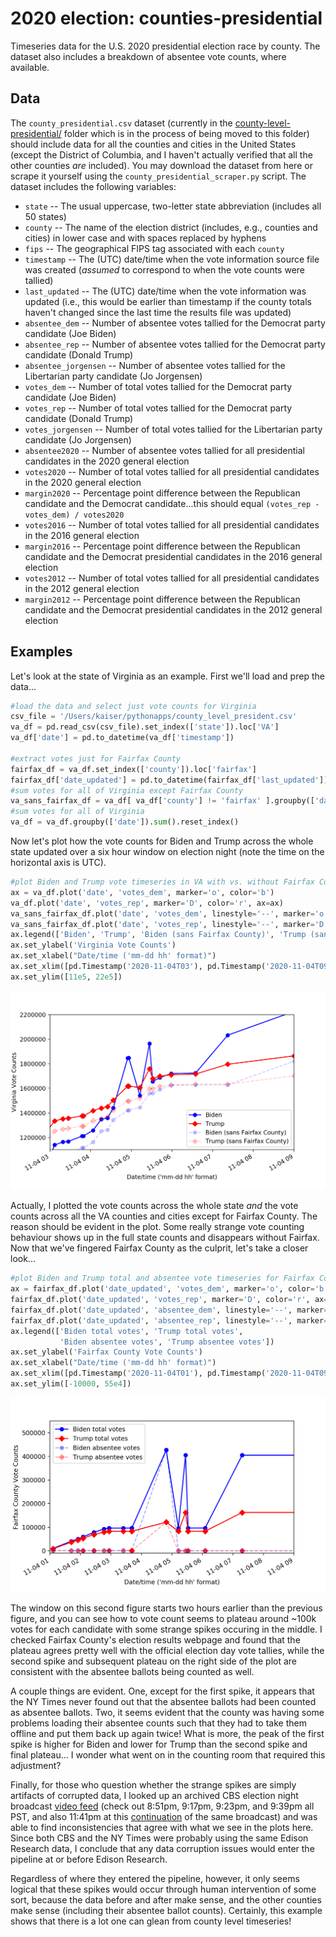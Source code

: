 # 2020 election: counties-presidential

Timeseries data for the U.S. 2020 presidential election race by county.  The dataset also includes a breakdown of absentee vote counts, where available.

## Data

The `county_presidential.csv` dataset (currently in the [county-level-presidential/](../county-level-presidential/) folder which is in the process of being moved to this folder) should include data for all the counties and cities in the United States (except the District of Columbia, and I haven't actually verified that all the other counties *are* included).  You may download the dataset from here or scrape it yourself using the `county_presidential_scraper.py` script.  The dataset includes the following variables:

 * `state`              -- The usual uppercase, two-letter state abbreviation (includes all 50 states)
 * `county`             -- The name of the election district (includes, e.g., counties and cities) in lower case and with spaces replaced by hyphens
 * `fips`               -- The geographical FIPS tag associated with each `county`
 * `timestamp`          -- The (UTC) date/time when the vote information source file was created (*assumed* to correspond to when the vote counts were tallied)
 * `last_updated`       -- The (UTC) date/time when the vote information was updated (i.e., this would be earlier than timestamp if the county totals haven't changed since the last time the results file was updated)
 * `absentee_dem`       -- Number of absentee votes tallied for the Democrat party candidate (Joe Biden) 
 * `absentee_rep`       -- Number of absentee votes tallied for the Democrat party candidate (Donald Trump) 
 * `absentee_jorgensen` -- Number of absentee votes tallied for the Libertarian party candidate (Jo Jorgensen) 
 * `votes_dem`          -- Number of total votes tallied for the Democrat party candidate (Joe Biden) 
 * `votes_rep`          -- Number of total votes tallied for the Democrat party candidate (Donald Trump) 
 * `votes_jorgensen`    -- Number of total votes tallied for the Libertarian party candidate (Jo Jorgensen) 
 * `absentee2020`       -- Number of absentee votes tallied for all presidential candidates in the 2020 general election
 * `votes2020`          -- Number of total votes tallied for all presidential candidates in the 2020 general election
 * `margin2020`         -- Percentage point difference between the Republican candidate and the Democrat candidate...this should equal `(votes_rep - votes_dem) / votes2020`
 * `votes2016`          -- Number of total votes tallied for all presidential candidates in the 2016 general election 
 * `margin2016`         -- Percentage point difference between the Republican candidate and the Democrat presidential candidates in the 2016 general election
 * `votes2012`          -- Number of total votes tallied for all presidential candidates in the 2012 general election 
 * `margin2012`         -- Percentage point difference between the Republican candidate and the Democrat presidential candidates in the 2012 general election

## Examples

Let's look at the state of Virginia as an example.  First we'll load and prep the data...

```Python
#load the data and select just vote counts for Virginia
csv_file = '/Users/kaiser/pythonapps/county_level_president.csv'
va_df = pd.read_csv(csv_file).set_index(['state']).loc['VA']
va_df['date'] = pd.to_datetime(va_df['timestamp'])

#extract votes just for Fairfax County
fairfax_df = va_df.set_index(['county']).loc['fairfax']
fairfax_df['date_updated'] = pd.to_datetime(fairfax_df['last_updated'])
#sum votes for all of Virginia except Fairfax County
va_sans_fairfax_df = va_df[ va_df['county'] != 'fairfax' ].groupby(['date']).sum().reset_index()
#sum votes for all of Virginia
va_df = va_df.groupby(['date']).sum().reset_index()
```

Now let's plot how the vote counts for Biden and Trump across the whole state updated over a six hour window on election night (note the time on the horizontal axis is UTC).

```Python
#plot Biden and Trump vote timeseries in VA with vs. without Fairfax County
ax = va_df.plot('date', 'votes_dem', marker='o', color='b')
va_df.plot('date', 'votes_rep', marker='D', color='r', ax=ax)
va_sans_fairfax_df.plot('date', 'votes_dem', linestyle='--', marker='o', color='b', alpha=0.2, ax=ax)
va_sans_fairfax_df.plot('date', 'votes_rep', linestyle='--', marker='D', color='r', alpha=0.2, ax=ax)
ax.legend(['Biden', 'Trump', 'Biden (sans Fairfax County)', 'Trump (sans Fairfax County)'])
ax.set_ylabel('Virginia Vote Counts')
ax.set_xlabel("Date/time ('mm-dd hh' format)")
ax.set_xlim([pd.Timestamp('2020-11-04T03'), pd.Timestamp('2020-11-04T09')])
ax.set_ylim([11e5, 22e5])
```
![](./example_fig3.png)

Actually, I plotted the vote counts across the whole state *and* the vote counts across all the VA counties and cities except for Fairfax County.  The reason should be evident in the plot.  Some really strange vote counting behaviour shows up in the full state counts and disappears without Fairfax.  Now that we've fingered Fairfax County as the culprit, let's take a closer look...

```Python
#plot Biden and Trump total and absentee vote timeseries for Fairfax County
ax = fairfax_df.plot('date_updated', 'votes_dem', marker='o', color='b')
fairfax_df.plot('date_updated', 'votes_rep', marker='D', color='r', ax=ax)
fairfax_df.plot('date_updated', 'absentee_dem', linestyle='--', marker='o', color='b', alpha=0.35, ax=ax)
fairfax_df.plot('date_updated', 'absentee_rep', linestyle='--', marker='D', color='r', alpha=0.35, ax=ax)
ax.legend(['Biden total votes', 'Trump total votes', 
           'Biden absentee votes', 'Trump absentee votes'])
ax.set_ylabel('Fairfax County Vote Counts')
ax.set_xlabel("Date/time ('mm-dd hh' format)")
ax.set_xlim([pd.Timestamp('2020-11-04T01'), pd.Timestamp('2020-11-04T09')])
ax.set_ylim([-10000, 55e4])
```
![](./example_fig4.png)

The window on this second figure starts two hours earlier than the previous figure, and you can see how to vote count seems to plateau around ~100k votes for each candidate with some strange spikes occuring in the middle.  I checked Fairfax County's election results webpage and found that the plateau agrees pretty well with the official election day vote tallies, while the second spike and subsequent plateau on the right side of the plot are consistent with the absentee ballots being counted as well.

A couple things are evident.  One, except for the first spike, it appears that the NY Times never found out that the absentee ballots had been counted as absentee ballots.  Two, it seems evident that the county was having some problems loading their absentee counts such that they had to take them offline and put them back up again twice!  What is more, the peak of the first spike is higher for Biden and lower for Trump than the second spike and final plateau... I wonder what went on in the counting room that required this adjustment?

Finally, for those who question whether the strange spikes are simply artifacts of corrupted data, I looked up an archived CBS election night broadcast [video feed](https://archive.org/details/KPIX_20201104_000000_CBS_News_2020_Election_Night_--_America_Decides/start/17460/end/17520) (check out 8:51pm, 9:17pm, 9:23pm, and 9:39pm all PST, and also 11:41pm at this [continuation](https://archive.org/details/KPIX_20201104_073500_CBS_News_2020_Election_Night_--_America_Decides/start/360/end/420) of the same broadcast) and was able to find inconsistencies that agree with what we see in the plots here.  Since both CBS and the NY Times were probably using the same Edison Research data, I conclude that any data corruption issues would enter the pipeline at or before Edison Research.  

Regardless of where they entered the pipeline, however, it only seems logical that these spikes would occur through human intervention of some sort, because the data before and after make sense, and the other counties make sense (including their absentee ballot counts).  Certainly, this example shows that there is a lot one can glean from county level timeseries!

